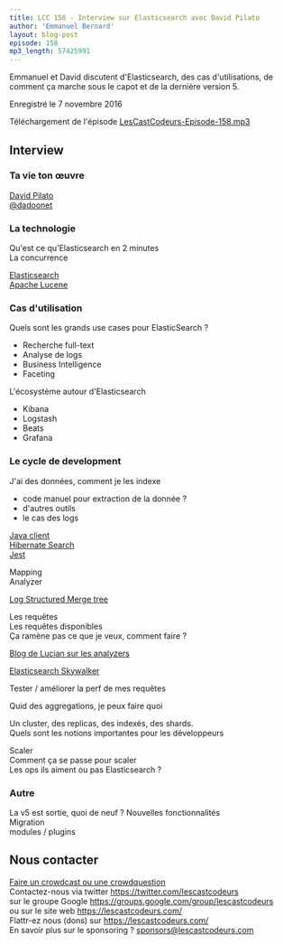 ```yaml
---
title: LCC 158 - Interview sur Elasticsearch avec David Pilato
author: 'Emmanuel Bernard'
layout: blog-post
episode: 158
mp3_length: 57425991
---
```

Emmanuel et David discutent d'Elasticsearch, des cas d'utilisations, de comment ça marche sous le capot et de la dernière version 5.

Enregistré le 7 novembre 2016

Téléchargement de l'épisode [LesCastCodeurs-Episode-158.mp3](http://traffic.libsyn.com/lescastcodeurs/LesCastCodeurs-Episode-158.mp3)

##  Interview

### Ta vie ton œuvre

[David Pilato](http://david.pilato.fr)  
[@dadoonet](https://twitter.com/dadoonet)  

### La technologie

Qu'est ce qu'Elasticsearch en 2 minutes  
La concurrence  

[Elasticsearch](https://www.elastic.co/products/elasticsearch)  
[Apache Lucene](https://lucene.apache.org)  

### Cas d'utilisation

Quels sont les grands use cases pour ElasticSearch ?

* Recherche full-text
* Analyse de logs
* Business Intelligence
* Faceting  

L'écosystème autour d'Elasticsearch

* Kibana
* Logstash
* Beats
* Grafana

### Le cycle de development

J'ai des données, comment je les indexe

* code manuel pour extraction de la donnée ?
* d'autres outils
* le cas des logs

[Java client](https://www.elastic.co/guide/en/elasticsearch/client/java-api/current/client.html)  
[Hibernate Search](http://hibernate.org/search/)  
[Jest](https://github.com/searchbox-io/Jest)  

Mapping  
Analyzer  

[Log Structured Merge tree](https://en.wikipedia.org/wiki/Log-structured_merge-tree)  

Les requêtes  
Les requêtes disponibles  
Ça ramène pas ce que je veux, comment faire ?  

[Blog de Lucian sur les analyzers](https://www.elastic.co/fr/blog/leviers-elasticsearch-pour-le-traitement-des-specificites-linguistiques)  

[Elasticsearch Skywalker](https://github.com/jprante/elasticsearch-skywalker)  

Tester / améliorer la perf de mes requêtes 

Quid des aggregations, je peux faire quoi

Un cluster, des replicas, des indexés, des shards.  
Quels sont les notions importantes pour les développeurs  

Scaler  
Comment ça se passe pour scaler  
Les ops ils aiment ou pas Elasticsearch ?

### Autre

La v5 est sortie, quoi de neuf ?
Nouvelles fonctionnalités  
Migration  
modules / plugins  

## Nous contacter

[Faire un crowdcast ou une crowdquestion](https://lescastcodeurs.com/crowdcasting/)  
Contactez-nous via twitter <https://twitter.com/lescastcodeurs>  
sur le groupe Google <https://groups.google.com/group/lescastcodeurs>  
ou sur le site web <https://lescastcodeurs.com/>  
Flattr-ez nous (dons) sur <https://lescastcodeurs.com/>  
En savoir plus sur le sponsoring ? [sponsors@lescastcodeurs.com](mailto:sponsors@lescastcodeurs.com)  
